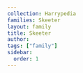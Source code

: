 ```yaml
---
collection: Harrypedia
families: Skeeter
layout: family
title: Skeeter
author:
tags: ["family"]
sidebar:
  order: 1
---
```

